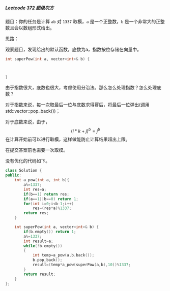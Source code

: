 ##### Leetcode 372 超级次方

题目：你的任务是计算 `ab` 对 `1337` 取模，`a` 是一个正整数，`b` 是一个非常大的正整数且会以数组形式给出。

思路：

观察题目，发现给出的默认函数，底数为a，指数按位存储在<int>向量中。

```c++
int superPow(int a, vector<int>& b) {



}
```

由于指数很大，底数也很大，考虑使用分治法。那么怎么处理指数？怎么处理底数？

对于指数来说，每一次取最后一位与底数求得幂后，将最后一位弹出(调用std::vector::pop_back())；

对于底数来说，由于，
$$
(i*k+j)^b=j^b
$$
在计算开始前可以进行取模，这样做能防止计算结果超出<int>上限。

在提交答案前也需要一次取模。

没有优化的代码如下。

```c++
class Solution {
public:
    int a_pow(int a, int b){
        a%=1337;
        int res=a;
        if(b==1) return res;
        if(a==1||b==0) return 1;
        for(int i=0;i<b-1;i++)
            res=(res*a)%1337;
        return res;
    }

    int superPow(int a, vector<int>& b) {
        if(b.empty()) return 1;
        a%=1337;
        int result=a;
        while(!b.empty())
        {
            int temp=a_pow(a,b.back());
            b.pop_back();
            result=(temp*a_pow(superPow(a,b),10))%1337;
        }
        return result;
    }
};
```

